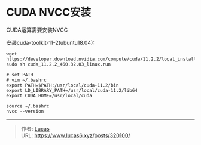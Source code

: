 # CUDA NVCC安装


CUDA运算需要安装NVCC

安装cuda-toolkit-11-2(ubuntu18.04):

```shell
wget https://developer.download.nvidia.com/compute/cuda/11.2.2/local_installers/cuda_11.2.2_460.32.03_linux.run
sudo sh cuda_11.2.2_460.32.03_linux.run
```

```shell
# set PATH
# vim ~/.bashrc
export PATH=$PATH:/usr/local/cuda-11.2/bin
export LD_LIBRARY_PATH=/usr/local/cuda-11.2/lib64
export CUDA_HOME=/usr/local/cuda

source ~/.bashrc
nvcc --version
```


---

> 作者: [Lucas](https://www.lucas6.xyz)  
> URL: https://www.lucas6.xyz/posts/320100/  

